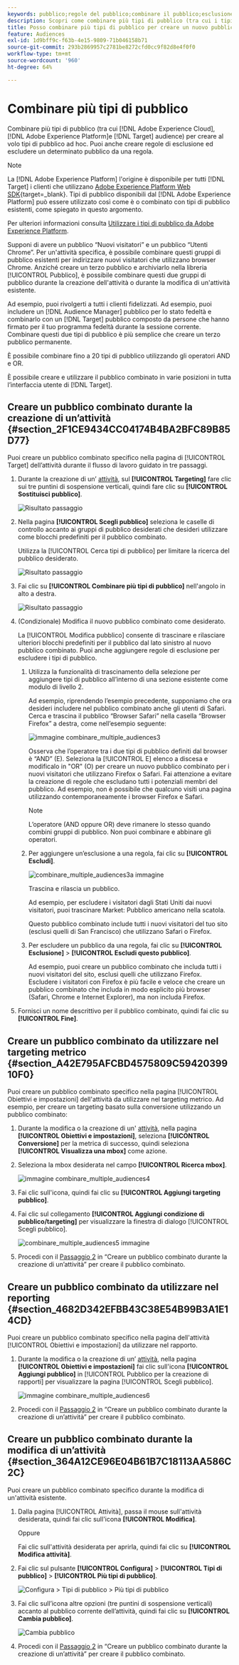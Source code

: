 ```yaml
---
keywords: pubblico;regole del pubblico;combinare il pubblico;esclusione;aggiungere esclusione;escludere;combinazione di tipi di pubblico;pubblico adhoc;pubblico ad hoc
description: Scopri come combinare più tipi di pubblico (tra cui i tipi di pubblico di Adobe Experience Cloud e [!DNL Target] audience) per creare al volo tipi di pubblico ad hoc.
title: Posso combinare più tipi di pubblico per creare un nuovo pubblico?
feature: Audiences
exl-id: 1d9bff9c-f63b-4e15-9809-71b046158b71
source-git-commit: 293b2869957c2781be8272cfd0cc9f82d8e4f0f0
workflow-type: tm+mt
source-wordcount: '960'
ht-degree: 64%

---
```


# Combinare più tipi di pubblico

Combinare più tipi di pubblico (tra cui [!DNL Adobe Experience Cloud], [!DNL Adobe Experience Platform]e [!DNL Target] audience) per creare al volo tipi di pubblico ad hoc. Puoi anche creare regole di esclusione ed escludere un determinato pubblico da una regola.

>[!NOTE]
>
>La [!DNL Adobe Experience Platform] l&#39;origine è disponibile per tutti [!DNL Target] i clienti che utilizzano [Adobe Experience Platform Web SDK](https://developer.adobe.com/target/implement/client-side/aep-web-sdk/){target=_blank}. Tipi di pubblico disponibili dal [!DNL Adobe Experience Platform] può essere utilizzato così come è o combinato con tipi di pubblico esistenti, come spiegato in questo argomento.
>
>Per ulteriori informazioni consulta [Utilizzare i tipi di pubblico da Adobe Experience Platform](/help/main/c-target/c-audiences/audiences.md#aep).

Supponi di avere un pubblico “Nuovi visitatori” e un pubblico “Utenti Chrome”. Per un&#39;attività specifica, è possibile combinare questi gruppi di pubblico esistenti per indirizzare nuovi visitatori che utilizzano browser Chrome. Anziché creare un terzo pubblico e archiviarlo nella libreria [!UICONTROL Pubblico], è possibile combinare questi due gruppi di pubblico durante la creazione dell&#39;attività o durante la modifica di un&#39;attività esistente.

Ad esempio, puoi rivolgerti a tutti i clienti fidelizzati. Ad esempio, puoi includere un [!DNL Audience Manager] pubblico per lo stato fedeltà e combinarlo con un [!DNL Target] pubblico composto da persone che hanno firmato per il tuo programma fedeltà durante la sessione corrente. Combinare questi due tipi di pubblico è più semplice che creare un terzo pubblico permanente.

È possibile combinare fino a 20 tipi di pubblico utilizzando gli operatori AND e OR.

È possibile creare e utilizzare il pubblico combinato in varie posizioni in tutta l’interfaccia utente di [!DNL Target].

## Creare un pubblico combinato durante la creazione di un’attività {#section_2F1CE9434CC04174B4BA2BFC89B85D77}

Puoi creare un pubblico combinato specifico nella pagina di [!UICONTROL Target] dell’attività durante il flusso di lavoro guidato in tre passaggi.

1. Durante la creazione di un’ [attività](/help/main/c-activities/activities.md#concept_D317A95A1AB54674BA7AB65C7985BA03), sul **[!UICONTROL Targeting]** fare clic sui tre puntini di sospensione verticali, quindi fare clic su **[!UICONTROL Sostituisci pubblico]**.

   ![Risultato passaggio](assets/edit_audience.png)

1. Nella pagina **[!UICONTROL Scegli pubblico]** seleziona le caselle di controllo accanto ai gruppi di pubblico desiderati che desideri utilizzare come blocchi predefiniti per il pubblico combinato.

   Utilizza la [!UICONTROL Cerca tipi di pubblico] per limitare la ricerca del pubblico desiderato.

   ![Risultato passaggio](assets/combine_multiple_audiences1.png)

1. Fai clic su **[!UICONTROL Combinare più tipi di pubblico]** nell&#39;angolo in alto a destra.

   ![Risultato passaggio](assets/combine_multiple_audiences2.png)

1. (Condizionale) Modifica il nuovo pubblico combinato come desiderato.

   La [!UICONTROL Modifica pubblico] consente di trascinare e rilasciare ulteriori blocchi predefiniti per il pubblico dal lato sinistro al nuovo pubblico combinato. Puoi anche aggiungere regole di esclusione per escludere i tipi di pubblico.

   1. Utilizza la funzionalità di trascinamento della selezione per aggiungere tipi di pubblico all’interno di una sezione esistente come modulo di livello 2.

      Ad esempio, riprendendo l’esempio precedente, supponiamo che ora desideri includere nel pubblico combinato anche gli utenti di Safari. Cerca e trascina il pubblico “Browser Safari” nella casella “Browser Firefox” a destra, come nell’esempio seguente:

      ![immagine combinare_multiple_audiences3](assets/combine_multiple_audiences3.png)

      Osserva che l’operatore tra i due tipi di pubblico definiti dal browser è “AND” (E). Seleziona la [!UICONTROL E] elenco a discesa e modificalo in &quot;OR&quot; (O) per creare un nuovo pubblico combinato per i nuovi visitatori che utilizzano Firefox o Safari. Fai attenzione a evitare la creazione di regole che escludano tutti i potenziali membri del pubblico. Ad esempio, non è possibile che qualcuno visiti una pagina utilizzando contemporaneamente i browser Firefox e Safari.

      >[!NOTE]
      >
      >L’operatore (AND oppure OR) deve rimanere lo stesso quando combini gruppi di pubblico. Non puoi combinare e abbinare gli operatori.

   1. Per aggiungere un’esclusione a una regola, fai clic su **[!UICONTROL Escludi]**.

      ![combinare_multiple_audiences3a immagine](assets/combine_multiple_audiences3a.png)

      Trascina e rilascia un pubblico.

      Ad esempio, per escludere i visitatori dagli Stati Uniti dai nuovi visitatori, puoi trascinare Market: Pubblico americano nella scatola.

      Questo pubblico combinato include tutti i nuovi visitatori del tuo sito (esclusi quelli di San Francisco) che utilizzano Safari o Firefox.

   1. Per escludere un pubblico da una regola, fai clic su **[!UICONTROL Esclusione]** > **[!UICONTROL Escludi questo pubblico]**.

      Ad esempio, puoi creare un pubblico combinato che includa tutti i nuovi visitatori del sito, esclusi quelli che utilizzano Firefox. Escludere i visitatori con Firefox è più facile e veloce che creare un pubblico combinato che includa in modo esplicito più browser (Safari, Chrome e Internet Explorer), ma non includa Firefox.

1. Fornisci un nome descrittivo per il pubblico combinato, quindi fai clic su **[!UICONTROL Fine]**.

## Creare un pubblico combinato da utilizzare nel targeting metrico {#section_A42E795AFCBD4575809C5942039910F0}

Puoi creare un pubblico combinato specifico nella pagina [!UICONTROL Obiettivi e impostazioni] dell&#39;attività da utilizzare nel targeting metrico. Ad esempio, per creare un targeting basato sulla conversione utilizzando un pubblico combinato:

1. Durante la modifica o la creazione di un&#39; [attività](/help/main/c-activities/activities.md#concept_D317A95A1AB54674BA7AB65C7985BA03), nella pagina **[!UICONTROL Obiettivi e impostazioni]**, seleziona **[!UICONTROL Conversione]** per la metrica di successo, quindi seleziona **[!UICONTROL Visualizza una mbox]** come azione.
1. Seleziona la mbox desiderata nel campo **[!UICONTROL Ricerca mbox]**.

   ![immagine combinare_multiple_audiences4](assets/combine_multiple_audiences4.png)

1. Fai clic sull&#39;icona, quindi fai clic su **[!UICONTROL Aggiungi targeting pubblico]**.
1. Fai clic sul collegamento **[!UICONTROL Aggiungi condizione di pubblico/targeting]** per visualizzare la finestra di dialogo [!UICONTROL Scegli pubblico].

   ![combinare_multiple_audiences5 immagine](assets/combine_multiple_audiences5.png)

1. Procedi con il [Passaggio 2](/help/main/c-target/combining-multiple-audiences.md#section_2F1CE9434CC04174B4BA2BFC89B85D77) in “Creare un pubblico combinato durante la creazione di un’attività” per creare il pubblico combinato.

## Creare un pubblico combinato da utilizzare nel reporting {#section_4682D342EFBB43C38E54B99B3A1E14CD}

Puoi creare un pubblico combinato specifico nella pagina dell&#39;attività [!UICONTROL Obiettivi e impostazioni] da utilizzare nel rapporto.

1. Durante la modifica o la creazione di un’ [attività](/help/main/c-activities/activities.md#concept_D317A95A1AB54674BA7AB65C7985BA03), nella pagina **[!UICONTROL Obiettivi e impostazioni]** fai clic sull&#39;icona **[!UICONTROL Aggiungi pubblico]** in [!UICONTROL Pubblico per la creazione di rapporti] per visualizzare la pagina [!UICONTROL Scegli pubblico].

   ![immagine combinare_multiple_audiences6](assets/combine_multiple_audiences6.png)

1. Procedi con il [Passaggio 2](/help/main/c-target/combining-multiple-audiences.md#section_2F1CE9434CC04174B4BA2BFC89B85D77) in “Creare un pubblico combinato durante la creazione di un’attività” per creare il pubblico combinato.

## Creare un pubblico combinato durante la modifica di un’attività {#section_364A12CE96E04B61B7C18113AA586C2C}

Puoi creare un pubblico combinato specifico durante la modifica di un&#39;attività esistente.

1. Dalla pagina [!UICONTROL Attività], passa il mouse sull&#39;attività desiderata, quindi fai clic sull&#39;icona **[!UICONTROL Modifica]**.

   Oppure

   Fai clic sull&#39;attività desiderata per aprirla, quindi fai clic su **[!UICONTROL Modifica attività]**.

1. Fai clic sul pulsante **[!UICONTROL Configura]** > **[!UICONTROL Tipi di pubblico]** > **[!UICONTROL Più tipi di pubblico]**.

   ![Configura > Tipi di pubblico > Più tipi di pubblico](assets/combine_multiple_audiences7.png)

1. Fai clic sull’icona altre opzioni (tre puntini di sospensione verticali) accanto al pubblico corrente dell’attività, quindi fai clic su **[!UICONTROL Cambia pubblico]**.

   ![Cambia pubblico](assets/combine_multiple_audiences8.png)

1. Procedi con il [Passaggio 2](/help/main/c-target/combining-multiple-audiences.md#section_2F1CE9434CC04174B4BA2BFC89B85D77) in “Creare un pubblico combinato durante la creazione di un’attività” per creare il pubblico combinato.
